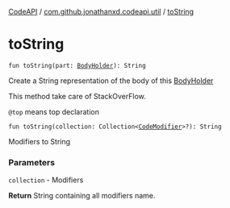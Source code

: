 [CodeAPI](../index.md) / [com.github.jonathanxd.codeapi.util](index.md) / [toString](.)

# toString

`fun toString(part: `[`BodyHolder`](../com.github.jonathanxd.codeapi.base/-body-holder/index.md)`): String`

Create a String representation of the body of this [BodyHolder](../com.github.jonathanxd.codeapi.base/-body-holder/index.md)

This method take care of StackOverFlow.

`@top` means top declaration

`fun toString(collection: Collection<`[`CodeModifier`](../com.github.jonathanxd.codeapi.base/-code-modifier/index.md)`>?): String`

Modifiers to String

### Parameters

`collection` - Modifiers

**Return**
String containing all modifiers name.

